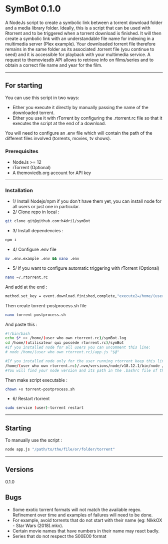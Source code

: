 # SymBot 0.1.0

A NodeJs script to create a symbolic link between a torrent download folder and a media library folder. Ideally, this is a script that can be used with Rtorrent and to be triggered when a torrent download is finished. It will then create a symbolic link with an understandable file name for indexing in a multimedia server (Plex example). Your downloaded torrent file therefore remains in the same folder as its associated .torrent file (you continue to seed) and it is accessible for playback with your multimedia service. A request to themoviesdb API allows to retrieve info on films/series and to obtain a correct file name and year for the film.


--------------------------------------------------------

## For starting

You can use this script in two ways:

- Either you execute it directly by manually passing the name of the downloaded torrent.
- Either you use it with rTorrent by configuring the .rtorrent.rc file so that it executes the script at the end of a download.

You will need to configure an .env file which will contain the path of the different files involved (torrents, movies, tv shows).

### Prerequisites

- NodeJs >= 12
- rTorrent (Optional)
- A themoviedb.org account for API key

--------------------------------------------------------

### Installation

- 1/ Install Nodejs/npm if you don't have them yet, you can install node for all users or just one in particular.
- 2/ Clone repo in local :
```bash
git clone git@github.com:h4dri1/symBot
```
- 3/ Install dependencies :
```bash
npm i
```
- 4/ Configure .env file
```bash
mv .env.example .env && nano .env
```
- 5/ If you want to configure automatic triggering with rTorrent (Optional)
```bash
nano ~/.rtorrent.rc
```
And add at the end :
```bash
method.set_key = event.download.finished,complete,"execute2=/home/(user who own rtorrent.rc)/torrent-postprocess.sh,$d.name="
```
Then create torrent-postprocess.sh file
```bash
nano torrent-postprocess.sh
```
And paste this :
```bash
#!/bin/bash
echo $* >> /home/(user who own rtorrent.rc)/symBot.log
cd /home/(utilisateur qui possède rtorrent.rc)/symBot
#If you installed node for all users you can uncomment this line:
# node /home/(user who own rtorrent.rc)/app.js "$@"

#If you installed node only for the user running rtorrent keep this line otherwise comment there
/home/(user who own rtorrent.rc)/.nvm/versions/node/v18.12.1/bin/node /home/(user who own rtorrent.rc)/app.js "$@"
#You will find your node version and its path in the .bashrc file of the user running rtorrent
```
Then make script executable :
```bash
chown +x torrent-postprocess.sh
```
- 6/ Restart rtorrent
```bash
sudo service (user)-torrent restart
```
--------------------------------------------------------

## Starting

To manually use the script :

```bash
node app.js "/path/to/the/file/or/folder/torrent"
```

--------------------------------------------------------

## Versions

0.1.0

## Bugs

- Some exotic torrent formats will not match the available regex. Refinement over time and examples of failures will need to be done.
- For example, avoid torrents that do not start with their name (eg: NIkkOX - Star Wars (2018).mkv).
- Certain movie names that have numbers in their name may react badly.
- Series that do not respect the S00E00 format

